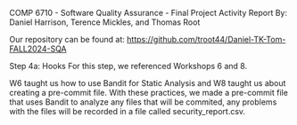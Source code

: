 COMP 6710 - Software Quality Assurance - Final Project Activity Report
By: Daniel Harrison, Terence Mickles, and Thomas Root

Our repository can be found at:
https://github.com/troot44/Daniel-TK-Tom-FALL2024-SQA


Step 4a: Hooks
For this step, we referenced Workshops 6 and 8.

W6 taught us how to use Bandit for Static Analysis and W8 taught
us about creating a pre-commit file. With these practices, we made
a pre-commit file that uses Bandit to analyze any files that will 
be commited, any problems with the files will be recorded in a file
called security_report.csv. 

